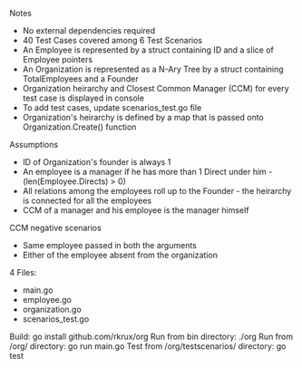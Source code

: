 Notes
- No external dependencies required
- 40 Test Cases covered among 6 Test Scenarios
- An Employee is represented by a struct containing ID and a slice of Employee pointers
- An Organization is represented as a N-Ary Tree by a struct containing TotalEmployees and a Founder  
- Organization heirarchy and Closest Common Manager (CCM) for every test case is displayed in console
- To add test cases, update scenarios_test.go file
- Organization's heirarchy is defined by a map that is passed onto Organization.Create() function

Assumptions
- ID of Organization's founder is always 1
- An employee is a manager if he has more than 1 Direct under him - (len(Employee.Directs) > 0)
- All relations among the employees roll up to the Founder - the heirarchy is connected for all the employees
- CCM of a manager and his employee is the manager himself

CCM negative scenarios
- Same employee passed in both the arguments
- Either of the employee absent from the organization

4 Files:
- main.go
- employee.go
- organization.go
- scenarios_test.go

Build: go install github.com/rkrux/org
Run from bin directory: ./org
Run from /org/ directory: go run main.go
Test from /org/testscenarios/ directory: go test